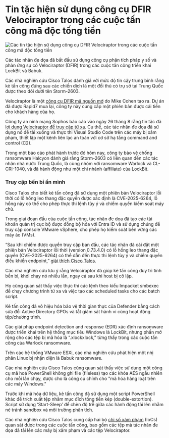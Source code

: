# Tin tặc hiện sử dụng công cụ DFIR Velociraptor trong các cuộc tấn công mã độc tống tiền

![Các tin tặc hiện sử dụng công cụ DFIR Velociraptor trong các cuộc tấn công mã độc tống tiền](https://www.bleepstatic.com/content/hl-images/2025/02/12/ransomware-2.jpg)

Các tác nhân đe dọa đã bắt đầu sử dụng công cụ phân tích pháp y số và phản ứng sự cố Velociraptor (DFIR) trong các cuộc tấn công triển khai LockBit và Babuk.

Các nhà nghiên cứu Cisco Talos đánh giá với mức độ tin cậy trung bình rằng kẻ tấn công đứng sau các chiến dịch là một đối thủ có trụ sở tại Trung Quốc được theo dõi dưới tên Storm-2603.

Velociraptor là một [công cụ DFIR mã nguồn mở](http://github.com/Velocidex/velociraptor) do Mike Cohen tạo ra. Dự án đã được Rapid7 mua lại, công ty này cung cấp một phiên bản được cải tiến cho khách hàng của họ.

Công ty an ninh mạng Sophos báo cáo vào ngày 26 tháng 8 rằng tin tặc đã [lợi dụng Velociraptor để truy cập từ xa](https://news.sophos.com/en-us/2025/08/26/velociraptor-incident-response-tool-abused-for-remote-access/). Cụ thể, các tác nhân đe dọa đã sử dụng nó để tải xuống và thực thi Visual Studio Code trên các máy bị xâm phạm, thiết lập một kênh liên lạc an toàn với cơ sở hạ tầng command and control (C2).

Trong một báo cáo phát hành trước đó hôm nay, công ty bảo vệ chống ransomware Halcyon đánh giá rằng Storm-2603 có liên quan đến các tác nhân nhà nước Trung Quốc, là cùng nhóm với ransomware Warlock và CL-CRI-1040, và đã hành động như một chi nhánh (affiliate) của LockBit.

### Truy cập bền bỉ ẩn mình

Cisco Talos cho biết kẻ tấn công đã sử dụng một phiên bản Velociraptor lỗi thời có lỗ hổng leo thang đặc quyền được xác định là CVE-2025-6264, lỗ hổng này có thể cho phép thực thi lệnh tùy ý và chiếm quyền kiểm soát máy chủ.

Trong giai đoạn đầu của cuộc tấn công, tác nhân đe dọa đã tạo các tài khoản quản trị cục bộ được đồng bộ hóa với Entra ID và sử dụng chúng để truy cập console VMware vSphere, cho phép họ kiểm soát bền vững các máy ảo (VMs).

“Sau khi chiếm được quyền truy cập ban đầu, các tác nhân đã cài đặt một phiên bản Velociraptor lỗi thời (version 0.73.4.0) có lỗ hổng leo thang đặc quyền (CVE-2025-6264) có thể dẫn đến thực thi lệnh tùy ý và chiếm quyền điều khiển endpoint,” [giải thích Cisco Talos](https://blog.talosintelligence.com/velociraptor-leveraged-in-ransomware-attacks/).

Các nhà nghiên cứu lưu ý rằng Velociraptor đã giúp kẻ tấn công duy trì tính bền bỉ, khởi chạy nó nhiều lần, ngay cả sau khi host bị cô lập.

Họ cũng quan sát thấy việc thực thi các lệnh theo kiểu Impacket smbexec để chạy chương trình từ xa và việc tạo các scheduled tasks cho các batch script.

Kẻ tấn công đã vô hiệu hóa bảo vệ thời gian thực của Defender bằng cách sửa đổi Active Directory GPOs và tắt giám sát hành vi cùng hoạt động tệp/chương trình.

Các giải pháp endpoint detection and response (EDR) xác định ransomware được triển khai trên hệ thống mục tiêu Windows là LockBit, nhưng phần mở rộng cho các tệp bị mã hóa là “.xlockxlock,” từng thấy trong các cuộc tấn công của Warlock ransomware.

Trên các hệ thống VMware ESXi, các nhà nghiên cứu phát hiện một nhị phân Linux bị nhận diện là Babuk ransomware.

Các nhà nghiên cứu Cisco Talos cũng quan sát thấy việc sử dụng một công cụ mã hoá PowerShell không ghi file (fileless) tạo các khóa AES ngẫu nhiên cho mỗi lần chạy, được cho là công cụ chính cho "mã hóa hàng loạt trên các máy Windows."

Trước khi mã hóa dữ liệu, kẻ tấn công đã sử dụng một script PowerShell khác để trích xuất tệp nhằm mục đích tống tiền kép (double-extortion). Script sử dụng ‘Start-Sleep’ để chèn độ trễ giữa các hành động tải lên nhằm né tránh sandbox và môi trường phân tích.

Các nhà nghiên cứu Cisco Talos cung cấp hai bộ [chỉ số xâm phạm](https://github.com/Cisco-Talos/IOCs/commit/85f343945bee35ffd807a6bd0623ba6c79726902) (IoCs) quan sát được trong các cuộc tấn công, bao gồm các tệp mà tác nhân đe dọa đã tải lên các máy bị xâm phạm và các tệp Velociraptor.